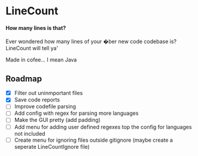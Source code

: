 # LineCount
#### How many lines is that?

Ever wondered how many lines of your �ber new code codebase is? LineCount will tell ya'

Made in cofee... I mean Java

## Roadmap
- [x] Filter out uninmportant files
- [x] Save code reports
- [ ] Improve codefile parsing
- [ ] Add config with regex for parsing more languages
- [ ] Make the GUI pretty (add padding)
- [ ] Add menu for adding user defined regexes top the config for languages not included
- [ ] Create menu for ignoring files outside gitignore (maybe create a seperate LineCountIgnore file)
